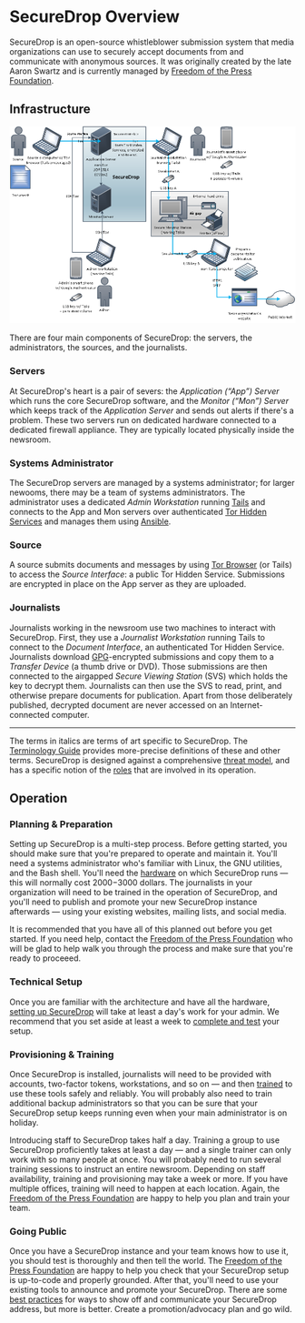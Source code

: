 SecureDrop Overview
===================

SecureDrop is an open-source whistleblower submission system that media organizations can use to securely accept documents from and communicate with anonymous sources. It was originally created by the late Aaron Swartz and is currently managed by [Freedom of the Press Foundation][FPF].

Infrastructure
--------------

![SecureDrop architecture overview diagram](./SecureDrop_diagram.png)

There are four main components of SecureDrop: the servers, the administrators, the sources, and the journalists.


### Servers

At SecureDrop's heart is a pair of severs: the *Application (“App”) Server* which runs the core SecureDrop software, and the *Monitor (“Mon”) Server* which keeps track of the *Application Server* and sends out alerts if there's a problem. These two servers run on dedicated hardware connected to a dedicated firewall appliance. They are typically located physically inside the newsroom.


### Systems Administrator

The SecureDrop servers are managed by a systems administrator; for larger newooms, there may be a team of systems administrators. The administrator uses a dedicated *Admin Workstation* running [Tails]() and connects to the App and Mon servers over authenticated [Tor Hidden Services]() and manages them using [Ansible]().


### Source

A source submits documents and messages by using [Tor Browser]() (or Tails) to access the *Source Interface*: a public Tor Hidden Service. Submissions are encrypted in place on the App server as they are uploaded.


### Journalists

Journalists working in the newsroom use two machines to interact with SecureDrop. First, they use a *Journalist Workstation* running Tails to connect to the *Document Interface*, an authenticated Tor Hidden Service. Journalists download [GPG]()-encrypted submissions and copy them to a *Transfer Device* (a thumb drive or DVD). Those submissions are then connected to the airgapped *Secure Viewing Station* (SVS) which holds the key to decrypt them. Journalists can then use the SVS to read, print, and otherwise prepare documents for publication. Apart from those deliberately published, decrypted document are never accessed on an Internet-connected computer.

* * * * *

The terms in italics are terms of art specific to SecureDrop. The [Terminology Guide](./terminology.md) provides more-precise definitions of these and other terms. SecureDrop is designed against a comprehensive [threat model](./thread-model.md), and has a specific notion of the [roles](./roles.md) that are involved in its operation.


Operation
---------

### Planning & Preparation

Setting up SecureDrop is a multi-step process. Before getting started, you should make sure that you're prepared to operate and maintain it. You'll need a systems administrator who's familiar with Linux, the GNU utilities, and the Bash shell. You'll need the [hardware](./hardware.md) on which SecureDrop runs — this will normally cost $2000-$3000 dollars. The journalists in your organization will need to be trained in the operation of SecureDrop, and you'll need to publish and promote your new SecureDrop instance afterwards — using your existing websites, mailing lists, and social media.

It is recommended that you have all of this planned out before you get started. If you need help, contact the [Freedom of the Press Foundation](https://securedrop.org/help) who will be glad to help walk you through the process and make sure that you're ready to proceeed.


### Technical Setup

Once you are familiar with the architecture and have all the hardware, [setting up SecureDrop](./install.md) will take at least a day's work for your admin. We recommend that you set aside at least a week to [complete and test](deployment_practices.md) your setup.


### Provisioning & Training

Once SecureDrop is installed, journalists will need to be provided with accounts, two-factor tokens, workstations, and so on — and then [trained](./training_schedule.md) to use these tools safely and reliably. You will probably also need to train additional backup administrators so that you can be sure that your SecureDrop setup keeps running even when your main administrator is on holiday.

Introducing staff to SecureDrop takes half a day. Training a group to use SecureDrop proficiently takes at least a day — and a single trainer can only work with so many people at once. You will probably need to run several training sessions to instruct an entire newsroom. Depending on staff availability, training and provisioning may take a week or more. If you have multiple offices, training will need to happen at each location. Again, the [Freedom of the Press Foundation](https://securedrop.org/help) are happy to help you plan and train your team.


### Going Public

Once you have a SecureDrop instance and your team knows how to use it, you should test is thoroughly and then tell the world. The [Freedom of the Press Foundation](https://securedrop.org/help) are happy to help you check that your SecureDrop setup is up-to-code and properly grounded. After that, you'll need to use your existing tools to announce and promote your SecureDrop. There are some [best practices](deployment_practices.md) for ways to show off and communicate your SecureDrop address, but more is better. Create a promotion/advocacy plan and go wild.



[FPF]: https://freedom.press
[Tails]: https://tails.boum.org
[Tor Hidden Services]: https://www.torproject.org/docs/hidden-services.html
[Ansible]: http://www.ansible.com/
[Tor Browser]: https://www.torproject.org/projects/torbrowser.html
[GPG]: https://www.gnupg.org/

